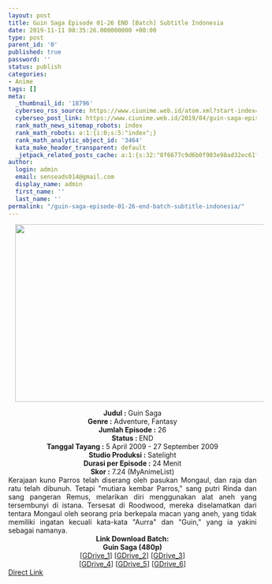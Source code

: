 ```yaml
---
layout: post
title: Guin Saga Episode 01-26 END [Batch] Subtitle Indonesia
date: 2019-11-11 08:35:26.000000000 +00:00
type: post
parent_id: '0'
published: true
password: ''
status: publish
categories:
- Anime
tags: []
meta:
  _thumbnail_id: '18796'
  cyberseo_rss_source: https://www.ciunime.web.id/atom.xml?start-index=1951&max-results=150
  cyberseo_post_link: https://www.ciunime.web.id/2019/04/guin-saga-episode-01-26-end-batch.html
  rank_math_news_sitemap_robots: index
  rank_math_robots: a:1:{i:0;s:5:"index";}
  rank_math_analytic_object_id: '3464'
  kata_make_header_transparent: default
  _jetpack_related_posts_cache: a:1:{s:32:"8f6677c9d6b0f903e98ad32ec61f8deb";a:2:{s:7:"expires";i:1663261464;s:7:"payload";a:0:{}}}
author:
  login: admin
  email: senseads014@gmail.com
  display_name: admin
  first_name: ''
  last_name: ''
permalink: "/guin-saga-episode-01-26-end-batch-subtitle-indonesia/"
---
```

<div class="separator" style="clear: both; text-align: center;"><a href="https://3.bp.blogspot.com/-U0-HYZ8NK10/XL3j7Qi9YBI/AAAAAAAAS58/ZwOyqA8O1tcFXI9knkPC4GQUKifljKVigCLcBGAs/s1600/Guin%2BSaga.jpg" imageanchor="1" style="margin-left: 1em; margin-right: 1em;"><img border="0" data-original-height="720" data-original-width="1280" height="360" src="{{ site.baseurl }}/assets/2019/11/Guin%2BSaga.jpg" width="640" /></a></div>
<p>
<div style="text-align: center;"><b>Judul</b><b><b> </b>:</b> Guin Saga</div>
<div style="text-align: center;"><b><b>Genre :</b></b> Adventure, Fantasy</div>
<div style="text-align: center;"><b>Jumlah Episode :</b> 26<br /><b>Status :&nbsp;</b>END<br /><b>Tanggal Tayang :</b> 5 April 2009 - 27 September 2009<br /><b>Studio Produksi :</b> Satelight<br /><b>Durasi per Episode :</b> 24 Menit</div>
<div style="text-align: center;"><b>Skor :</b> 7.24 (MyAnimeList)</div>
<div style="text-align: center;"></div>
<div style="text-align: justify;">Kerajaan kuno Parros telah diserang oleh pasukan Mongaul, dan raja dan ratu telah dibunuh. Tetapi "mutiara kembar Parros," sang putri Rinda dan sang pangeran Remus, melarikan diri menggunakan alat aneh yang tersembunyi di istana. Tersesat di Roodwood, mereka diselamatkan dari tentara Mongaul oleh seorang pria berkepala macan yang aneh, yang tidak memiliki ingatan kecuali kata-kata "Aurra" dan "Guin," yang ia yakini sebagai namanya.</div>
<div style="text-align: justify;"></div>
<div style="text-align: justify;"></div>
<div style="text-align: center;"><b>Link Download Batch:</b></div>
<div style="text-align: center;"><b>Guin Saga (480p)</b></div>
<div style="text-align: center;">[<a href="https://drive.google.com/uc?id=1FBchyoIeXWabaBcADfpkJegfd6wCMjRZ" target="_blank" rel="noopener">GDrive_1</a>] [<a href="https://drive.google.com/uc?id=1h6fYbT-nFWy5LlipO668MRgVyd-Nz4RD" target="_blank" rel="noopener">GDrive_2</a>] [<a href="https://drive.google.com/uc?id=1UP15n_HgbTgnVxq7q0cxXbaOTRiRjd0I" target="_blank" rel="noopener">GDrive_3</a>]<br />[<a href="https://drive.google.com/uc?id=1aOjH78jr8QfCaj5HiqLbz-gv7z3AjNH3" target="_blank" rel="noopener">GDrive_4</a>] [<a href="https://drive.google.com/uc?id=1xPPCpvWhOBDYMs9kWEAoj9EGs_aK45JE" target="_blank" rel="noopener">GDrive_5</a>] [<a href="https://drive.google.com/uc?id=1P_iozv8-QeO2cDdNMid8BQH0XSPu8yGX" target="_blank" rel="noopener">GDrive_6</a>]</div>
<link rel="stylesheet" href="https://cdnjs.cloudflare.com/ajax/libs/font-awesome/4.7.0/css/font-awesome.min.css" />
<div class="divbtn"> <a href="https://handymansurrender.com/fihup8buzv?key=94550f7ce39444073321dde3b8782f97" class="btn"><i class="fa fa-download"></i> Direct Link</a> </div>
